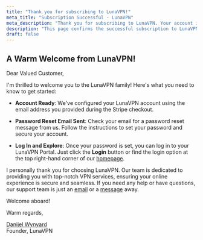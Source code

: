 ```yaml
---
title: "Thank you for subscribing to LunaVPN!"
meta_title: "Subscription Successful - LunaVPN"
meta_description: "Thank you for subscribing to LunaVPN. Your account is set up and ready to use."
description: "This page confirms the successful subscription to LunaVPN."
draft: false
---
```


## A Warm Welcome from LunaVPN!

Dear Valued Customer,

I'm thrilled to welcome you to the LunaVPN family! Here's what you need to know to get started:

- **Account Ready**: We've configured your LunaVPN account using the email address you provided during the Stripe checkout.

- **Password Reset Email Sent**: Check your email for a password reset message from us. Follow the instructions to set your password and secure your account.

- **Log In and Explore**: Once your password is set, you can log in to your LunaVPN Portal. Just click the **Login** button or find the login option at the top right-hand corner of our [homepage](/).

I personally thank you for choosing LunaVPN. Our team is dedicated to providing you with top-notch VPN services, ensuring your online experience is secure and seamless. If you need any help or have questions, our support team is just an [email](mailto:hello@lunavpn.co "Email LunaVPN") or a [message](/contact/ "Contact Us") away.

Welcome aboard!

Warm regards,

[Danijel Wynyard](/authors/danijel-wynyard/)<br />
Founder, LunaVPN
